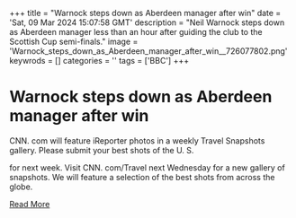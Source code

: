 +++
title = "Warnock steps down as Aberdeen manager after win"
date = 'Sat, 09 Mar 2024 15:07:58 GMT'
description = "Neil Warnock steps down as Aberdeen manager less than an hour after guiding the club to the Scottish Cup semi-finals."
image = 'Warnock_steps_down_as_Aberdeen_manager_after_win__726077802.png'
keywrods =  []
categories = ''
tags = ['BBC']
+++

# Warnock steps down as Aberdeen manager after win

CNN.
com will feature iReporter photos in a weekly Travel Snapshots gallery.
Please submit your best shots of the U.
S.

for next week.
Visit CNN.
com/Travel next Wednesday for a new gallery of snapshots.
We will feature a selection of the best shots from across the globe.


[Read More](https://www.bbc.co.uk/sport/football/68522760)

